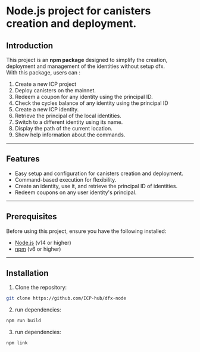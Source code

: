 # Node.js project for canisters creation and deployment.

## Introduction  

This project is an **npm package** designed to simplify the creation, deployment and management of the identities without setup dfx.  
With this package, users can :  
1. Create a new ICP project
2. Deploy canisters on the mainnet.  
3. Redeem a coupon for any identity using the principal ID.
4. Check the cycles balance of any identity using the principal ID
5. Create a new ICP identity.
6. Retrieve the principal of the local identities.
7. Switch to a different identity using its name.
8. Display the path of the current location.
9. Show help information about the commands.

---  

## Features  

- Easy setup and configuration for canisters creation and deployment.  
- Command-based execution for flexibility.  
- Create an identity, use it, and retrieve the principal ID of identities.
- Redeem coupons on any user identity's principal.

---  

## Prerequisites  

Before using this project, ensure you have the following installed:  

- [Node.js](https://nodejs.org/) (v14 or higher)  
- [npm](https://www.npmjs.com/) (v6 or higher)  

---  

## Installation  

1. Clone the repository: 
 ```bash  
 git clone https://github.com/ICP-hub/dfx-node
```

2. run dependencies:  
 ```bash  
 npm run build
```
3. run dependencies:  
 ```bash  
 npm link 
```
